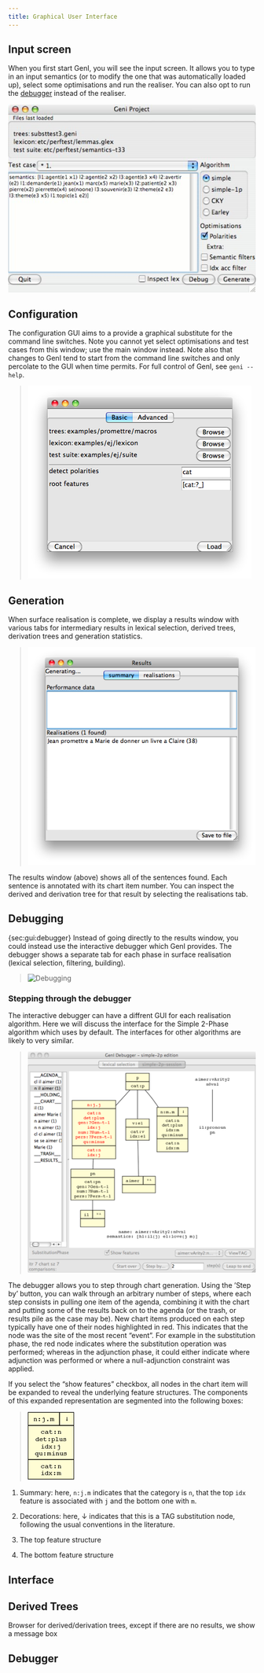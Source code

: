 ```yaml
---
title: Graphical User Interface
---
```


## Input screen

When you first start GenI, you will see the input screen.  It
allows you to type in an input semantics (or to modify the one that was
automatically loaded up), select some optimisations and run the
realiser.  You can also opt to run the [debugger](#debugger) instead of
the realiser.

![Input screen](images/GenI-main-screenshot.jpg)

## Configuration

The configuration GUI aims to a provide a graphical substitute for the
command line switches.  Note you cannot yet select optimisations and test
cases from this window; use the main window instead. Note also that
changes to GenI tend to start from the command line switches and only
percolate to the GUI when time permits. For full control of GenI, see
`geni --help`.

> ![Configuration](images/GenI-config-basic.png)

## Generation

When surface realisation is complete, we display a results window with
various tabs for intermediary results in lexical selection, derived
trees, derivation trees and generation statistics.

> ![Results window](images/GenI-results.png)

The results window (above) shows all of the sentences found.
Each sentence is annotated with its chart item number.  You can
inspect the derived and derivation tree for that result by selecting
the realisations tab.

## Debugging

{sec:gui:debugger} Instead of going directly to the results window, you
could instead use the interactive debugger which GenI provides. The
debugger shows a separate tab for each phase in surface realisation
(lexical selection, filtering, building).

> ![Debugging](images/GenI-debugger.png)

### Stepping through the debugger

The interactive debugger can have a diffrent GUI for each realisation
algorithm. Here we will discuss the interface for the Simple 2-Phase
algorithm which uses by default. The interfaces for other algorithms are
likely to very similar.

> ![Stepping through the debugger](images/debugger-features.png)

The debugger allows you to step through chart generation. Using the
’Step by’ button, you can walk through an arbitrary number of steps,
where each step consists in pulling one item of the agenda, combining it
with the chart and putting some of the results back on to the agenda (or
the trash, or results pile as the case may be). New chart items produced
on each step typically have one of their nodes highlighted in red. This
indicates that the node was the site of the most recent “event”. For
example in the substitution phase, the red node indicates where the
substitution operation was performed; whereas in the adjunction phase,
it could either indicate where adjunction was performed or where a
null-adjunction constraint was applied.

If you select the “show features” checkbox, all nodes in the chart item
will be expanded to reveal the underlying feature structures. The
components of this expanded representation are segmented into the
following boxes:

> ![Debugger features](images/debugger-features-focus.png)

1.  Summary: here, `n:j.m` indicates that the category is `n`, that
    the top `idx` feature is associated with `j` and the bottom one
    with `m`.

2.  Decorations: here, $\downarrow$ indicates that this is a TAG
    substitution node, following the usual conventions in the
    literature.

3.  The top feature structure

4.  The bottom feature structure

## Interface

## Derived Trees

Browser for derived/derivation trees, except if there are no results, we
show a message box

## Debugger

